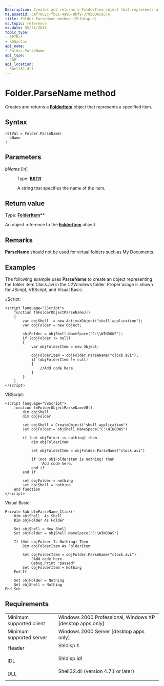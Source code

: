 ```yaml
---
Description: Creates and returns a FolderItem object that represents a specified item.
ms.assetid: 3af7052c-fb81-4a96-9bf9-379b0365a376
title: Folder.ParseName method (Shldisp.h)
ms.topic: reference
ms.date: 05/31/2018
topic_type: 
- APIRef
- kbSyntax
api_name: 
- Folder.ParseName
api_type: 
- COM
api_location: 
- Shell32.dll
---
```


# Folder.ParseName method

Creates and returns a [**FolderItem**](folderitem.md) object that represents a specified item.

## Syntax


```JScript
retVal = Folder.ParseName(
  bName
)
```



## Parameters

<dl> <dt>

*bName* \[in\]
</dt> <dd>

Type: **[**BSTR**](https://msdn.microsoft.com/library/ms221069(v=VS.71).aspx)**

A string that specifies the name of the item.

</dd> </dl>

## Return value

Type: **[**FolderItem**](folderitem.md)\*\***

An object reference to the [**FolderItem**](folderitem.md) object.

## Remarks

**ParseName** should not be used for virtual folders such as My Documents.

## Examples

The following example uses **ParseName** to create an object representing the folder item Clock.avi in the C:\\Windows folder. Proper usage is shown for JScript, VBScript, and Visual Basic.

JScript:


```JScript
<script language="JScript">
    function fnFolderObjectParseNameJ()
    {
        var objShell  = new ActiveXObject("shell.application");
        var objFolder = new Object;
        
        objFolder = objShell.NameSpace("C:\\WINDOWS");
        if (objFolder != null)
        {
            var objFolderItem = new Object;
            
            objFolderItem = objFolder.ParseName("clock.avi");
            if (objFolderItem != null)
            {
                //Add code here.
            }
        }
    }
</script>
```



VBScript:


```VB
<script language="VBScript">
    function fnFolderObjectParseNameVB()
        dim objShell
        dim objFolder
        
        set objShell = CreateObject("shell.application")
        set objFolder = objShell.NameSpace("C:\WINDOWS")

        if (not objFolder is nothing) then
            dim objFolderItem
            
            set objFolderItem = objFolder.ParseName("clock.avi")

            if (not objFolderItem is nothing) then
                'Add code here.
            end if
        end if

        set objFolder = nothing
        set objShell = nothing
    end function
</script>
```



Visual Basic:


```VB
Private Sub btnParseName_Click()
    Dim objShell  As Shell
    Dim objFolder As Folder

    Set objShell = New Shell
    Set objFolder = objShell.NameSpace("C:\WINDOWS")

    If (Not objFolder Is Nothing) Then
        Dim objFolderItem As FolderItem
        
        Set objFolderItem = objFolder.ParseName("clock.avi")
            'Add code here.
            Debug.Print "passed"
        Set objFolderItem = Nothing
    End If

    Set objFolder = Nothing
    Set objShell = Nothing
End Sub
```



## Requirements



|                                     |                                                                                                                |
|-------------------------------------|----------------------------------------------------------------------------------------------------------------|
| Minimum supported client<br/> | Windows 2000 Professional, Windows XP \[desktop apps only\]<br/>                                         |
| Minimum supported server<br/> | Windows 2000 Server \[desktop apps only\]<br/>                                                           |
| Header<br/>                   | <dl> <dt>Shldisp.h</dt> </dl>                           |
| IDL<br/>                      | <dl> <dt>Shldisp.idl</dt> </dl>                         |
| DLL<br/>                      | <dl> <dt>Shell32.dll (version 4.71 or later)</dt> </dl> |



 

 




